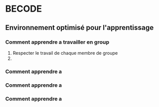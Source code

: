 
# BECODE
## Environnement optimisé pour l'apprentissage

### Comment apprendre a travailler en group
1. Respecter le travail de chaque membre de groupe
2. 

### Comment apprendre a  

### Comment apprendre a  

### Comment apprendre a  



